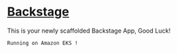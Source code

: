 # [Backstage](https://backstage.io)

This is your newly scaffolded Backstage App, Good Luck!

```sh
Running on Amazon EKS !
```
